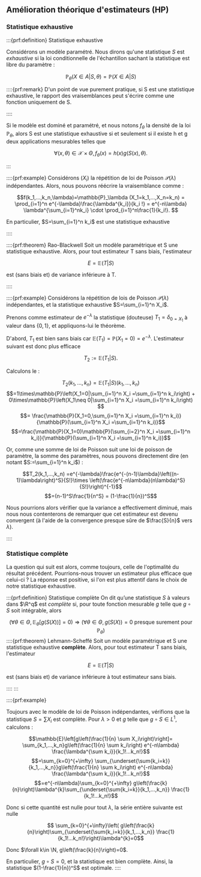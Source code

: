 ## Amélioration théorique d'estimateurs (HP)
$\newcommand{\R}{\mathbb{R}}$
$\newcommand{\Q}{\mathbb{Q}}$
$\newcommand{\N}{\mathbb{N}}$

### Statistique exhaustive
:::{prf:definition} Statistique exhaustive

Considérons un modèle paramétré. Nous dirons qu'une statistique $S$ est _exhaustive_ si la loi conditionnelle de l'échantillon sachant la statistique est libre du paramètre :

$$\mathbb{P}_\theta(X\in A| S,\theta) =\mathbb{P}(X\in A| S)$$

::::{prf:remark}
D'un point de vue purement pratique, si S est une statistique exhaustive, le rapport des vraisemblances peut s'écrire comme une fonction uniquement de S.

::::

Si le modèle est dominé et paramétré, et nous notons $f_\theta$ la densité de la loi $\mathbb{P}_\theta$, alors S est une statistique exhaustive si et seulement si il existe h et g deux applications mesurables telles que 

$$\forall (x,\theta) \in \mathcal{X}\times \Theta, f_\theta(x)= h(x)g(S(x),\theta).$$

:::

::::{prf:example}
Considérons $(X_i)$ la répétition de loi de Poisson $\mathcal{P}(\lambda)$ indépendantes. Alors, nous pouvons réécrire la vraisemblance comme :

$$f(k_1,...,k_n,\lambda)=\mathbb{P}_\lambda (X_1=k_1,...,X_n=k_n) = \prod_{i=1}^n e^{-\lambda}\frac{\lambda^{k_i}}{k_i !} = e^{-n\lambda} \lambda^{\sum_{i=1}^nk_i} \cdot \prod_{i=1}^n\frac{1}{k_i!}. $$

En particulier, $S=\sum_{i=1}^n k_i$ est une statistique exhaustive

::::

::::{prf:theorem} Rao-Blackwell
Soit un modèle paramétrique et S une statistique exhaustive. Alors, pour tout estimateur T sans biais, l'estimateur

$$E=\mathbb{E}(T|S)$$

est (sans biais et) de variance inférieure à T.

::::

::::{prf:example}
Considérons la répétition de lois de Poisson $\mathcal{P}(\lambda)$ indépendantes, et la statistique exhaustive $S=\sum_{i=1}^n X_i$.

Prenons comme estimateur de $e^{-\lambda}$ la statistique (douteuse) $T_1=\delta_{0=X_1}$ à valeur dans $\{0,1\}$, et appliquons-lui le théorème.

D'abord, $T_1$ est bien sans biais car $\mathbb{E}(T_1)=\mathbb{P}(X_1=0)=e^{-\lambda}$. L'estimateur suivant est donc plus efficace

$$T_2:=\mathbb{E}(T_1|S).$$

Calculons le :

$$T_2(k_1,...,k_n)=\mathbb{E}(T_1|S)(k_1,...,k_n)$$
$$=1\times\mathbb{P}\left(X_1=0|\sum_{i=1}^n X_i =\sum_{i=1}^n k_i\right) + 0\times\mathbb{P}\left(X_1\neq 0|\sum_{i=1}^n X_i =\sum_{i=1}^n k_i\right) $$
$$= \frac{\mathbb{P}(X_1=0,\sum_{i=1}^n X_i =\sum_{i=1}^n k_i)}{\mathbb{P}(\sum_{i=1}^n X_i =\sum_{i=1}^n k_i)}$$
$$=\frac{\mathbb{P}(X_1=0)\mathbb{P}(\sum_{i=2}^n X_i =\sum_{i=1}^n k_i)}{\mathbb{P}(\sum_{i=1}^n X_i =\sum_{i=1}^n k_i)}$$

Or, comme une somme de loi de Poisson suit une loi de poisson de paramètre, la somme des paramètres, nous pouvons directement dire (en notant $S:=\sum_{i=1}^n k_i$) :

$$T_2(k_1,...,k_n) =e^{-\lambda}\frac{e^{-(n-1)\lambda}\left((n-1)\lambda\right)^S}{S!}\times \left(\frac{e^{-n\lambda}(n\lambda)^S}{S!}\right)^{-1}$$
$$=(n-1)^S\frac{1}{n^S} = (1-\frac{1}{n})^S$$

Nous pourrions alors vérifier que la variance a effectivement diminué, mais nous nous contenterons de remarquer que cet estimateur est devenu convergent (à l'aide de la convergence presque sûre de $\frac{S}{n}$ vers $\lambda$). 

::::

### Statistique complète

La question qui suit est alors, comme toujours, celle de l'optimalité du résultat précédent. Pourrions-nous trouver un estimateur plus efficace que celui-ci ? La réponse est positive, si l'on est plus attentif dans le choix de notre statistique exhaustive. 

:::{prf:definition} Statistique complète
On dit qu’une statistique $S$ à valeurs dans $\R^q$ est _complète_ si, pour toute fonction mesurable $g$ telle que $g\circ S$ soit intégrable, alors

$$ \left(\forall\theta\in \Theta, \mathbb{E}_\theta[g(S(X))]=0\right) \Rightarrow \left(\forall\theta\in \Theta, g(S(X))=0 \text{ presque surement pour }\mathbb{P}_\theta\right)$$
::::{prf:theorem} Lehmann-Scheffé
Soit un modèle paramétrique et S une statistique exhaustive **complète**. Alors, pour tout estimateur T sans biais, l'estimateur

$$E=\mathbb{E}(T|S)$$

est (sans biais et) de variance inférieure à tout estimateur sans biais.

::::
:::




::::{prf:example}

Toujours avec le modèle de loi de Poisson indépendantes, vérifions que la statistique $S= \sum X_i$ est complète. Pour $\lambda>0$ et $g$ telle que $g\circ S \in L^1$, calculons :

$$\mathbb{E}\left[g\left(\frac{1}{n} \sum X_i\right)\right]= \sum_{k_1,...,k_n}g\left(\frac{1}{n} \sum k_i\right) e^{-n\lambda} \frac{\lambda^{\sum k_i}}{k_1!...k_n!}$$
$$=\sum_{k=0}^{+\infty} \sum_{\underset{\sum{k_i=k}}{k_1,...,k_n}}g\left(\frac{1}{n} \sum k_i\right) e^{-n\lambda} \frac{\lambda^{\sum k_i}}{k_1!...k_n!}$$
$$=e^{-n\lambda}\sum_{k=0}^{+\infty} g\left(\frac{k}{n}\right)\lambda^{k}\sum_{\underset{\sum{k_i=k}}{k_1,...,k_n}}  \frac{1}{k_1!...k_n!}$$


Donc si cette quantité est nulle pour tout $\lambda$, la série entière suivante est nulle

$$ \sum_{k=0}^{+\infty}\left( g\left(\frac{k}{n}\right)\sum_{\underset{\sum{k_i=k}}{k_1,...,k_n}}  \frac{1}{k_1!...k_n!}\right)\lambda^{k}=0$$

Donc $\forall k\in \N,  g\left(\frac{k}{n}\right)=0$.

En particulier, $g\circ S=0$, et la statistique est bien complète. Ainsi, la statistique $(1-\frac{1}{n})^S$ est optimale.
::::